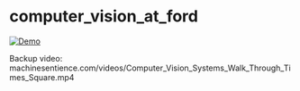 # computer_vision_at_ford

[![Demo]()](https://www.youtube.com/watch?v=ERglPgx8wFg&feature=youtu.be)

Backup video: 
machinesentience.com/videos/Computer_Vision_Systems_Walk_Through_Times_Square.mp4
